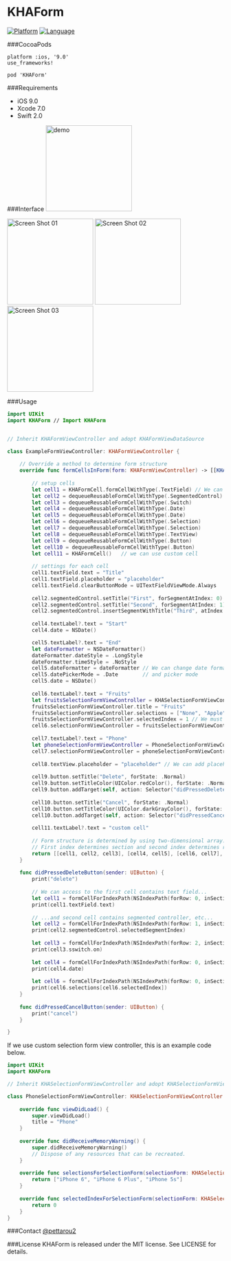 # KHAForm

[![Platform](http://img.shields.io/badge/platform-ios-blue.svg?style=flat
)](https://developer.apple.com/iphone/index.action)
[![Language](http://img.shields.io/badge/language-swift-brightgreen.svg?style=flat
)](https://developer.apple.com/swift)

###CocoaPods
~~~
platform :ios, '9.0'
use_frameworks!

pod 'KHAForm'
~~~

###Requirements
* iOS 9.0
* Xcode 7.0
* Swift 2.0

###Interface
<img alt="demo" src="https://raw.githubusercontent.com/wiki/KoheiHayakawa/KHAForm/images/demo.gif" width="200"/>

<img alt="Screen Shot 01" src="https://raw.githubusercontent.com/wiki/KoheiHayakawa/KHAForm/images/screen_shot_01.png" width="200"/>
<img alt="Screen Shot 02" src="https://raw.githubusercontent.com/wiki/KoheiHayakawa/KHAForm/images/screen_shot_02.png" width="200"/>
<img alt="Screen Shot 03" src="https://raw.githubusercontent.com/wiki/KoheiHayakawa/KHAForm/images/screen_shot_03.png" width="200"/>

###Usage
```swift
import UIKit
import KHAForm // Import KHAForm


// Inherit KHAFormViewController and adopt KHAFormViewDataSource

class ExampleFormViewController: KHAFormViewController {
    
    // Override a method to determine form structure
    override func formCellsInForm(form: KHAFormViewController) -> [[KHAFormCell]] {
        
        // setup cells
        let cell1 = KHAFormCell.formCellWithType(.TextField) // We can init form cell with type.
        let cell2 = dequeueReusableFormCellWithType(.SegmentedControl) // But it's better to dequeue.
        let cell3 = dequeueReusableFormCellWithType(.Switch)
        let cell4 = dequeueReusableFormCellWithType(.Date)
        let cell5 = dequeueReusableFormCellWithType(.Date)
        let cell6 = dequeueReusableFormCellWithType(.Selection)
        let cell7 = dequeueReusableFormCellWithType(.Selection)
        let cell8 = dequeueReusableFormCellWithType(.TextView)
        let cell9 = dequeueReusableFormCellWithType(.Button)
        let cell10 = dequeueReusableFormCellWithType(.Button)
        let cell11 = KHAFormCell()   // we can use custom cell
        
        // settings for each cell
        cell1.textField.text = "Title"
        cell1.textField.placeholder = "placeholder"
        cell1.textField.clearButtonMode = UITextFieldViewMode.Always
        
        cell2.segmentedControl.setTitle("First", forSegmentAtIndex: 0)
        cell2.segmentedControl.setTitle("Second", forSegmentAtIndex: 1)
        cell2.segmentedControl.insertSegmentWithTitle("Third", atIndex: 2, animated: false) // Add segment
        
        cell4.textLabel?.text = "Start"
        cell4.date = NSDate()

        cell5.textLabel?.text = "End"
        let dateFormatter = NSDateFormatter()
        dateFormatter.dateStyle = .LongStyle
        dateFormatter.timeStyle = .NoStyle
        cell5.dateFormatter = dateFormatter // We can change date format
        cell5.datePickerMode = .Date        // and picker mode
        cell5.date = NSDate()
        
        cell6.textLabel?.text = "Fruits"
        let fruitsSelectionFormViewController = KHASelectionFormViewController()
        fruitsSelectionFormViewController.title = "Fruits"
        fruitsSelectionFormViewController.selections = ["None", "Apple", "Grape", "Orange"] // We must init selection list
        fruitsSelectionFormViewController.selectedIndex = 1 // We must assign initial selected value
        cell6.selectionFormViewController = fruitsSelectionFormViewController
    
        cell7.textLabel?.text = "Phone"
        let phoneSelectionFormViewController = PhoneSelectionFormViewController() // We can use custom controller
        cell7.selectionFormViewController = phoneSelectionFormViewController
        
        cell8.textView.placeholder = "placeholder" // We can add placeholder on textview
        
        cell9.button.setTitle("Delete", forState: .Normal)
        cell9.button.setTitleColor(UIColor.redColor(), forState: .Normal)
        cell9.button.addTarget(self, action: Selector("didPressedDeleteButton:"), forControlEvents: UIControlEvents.TouchUpInside)
        
        cell10.button.setTitle("Cancel", forState: .Normal)
        cell10.button.setTitleColor(UIColor.darkGrayColor(), forState: .Normal)
        cell10.button.addTarget(self, action: Selector("didPressedCancelButton:"), forControlEvents: UIControlEvents.TouchUpInside)
        
        cell11.textLabel?.text = "custom cell"
        
        // Form structure is determined by using two-dimensional array.
        // First index determines section and second index determines row.
        return [[cell1, cell2, cell3], [cell4, cell5], [cell6, cell7], [cell8], [cell9, cell10], [cell11]]
    }
    
    func didPressedDeleteButton(sender: UIButton) {
        print("delete")
        
        // We can access to the first cell contains text field...
        let cell1 = formCellForIndexPath(NSIndexPath(forRow: 0, inSection: 0))
        print(cell1.textField.text)
        
        // ...and second cell contains segmented controller, etc...
        let cell2 = formCellForIndexPath(NSIndexPath(forRow: 1, inSection: 0))
        print(cell2.segmentedControl.selectedSegmentIndex)
        
        let cell3 = formCellForIndexPath(NSIndexPath(forRow: 2, inSection: 0))
        print(cell3.sswitch.on)
        
        let cell4 = formCellForIndexPath(NSIndexPath(forRow: 0, inSection: 1))
        print(cell4.date)
        
        let cell6 = formCellForIndexPath(NSIndexPath(forRow: 0, inSection: 2))
        print(cell6.selections[cell6.selectedIndex])
    }
    
    func didPressedCancelButton(sender: UIButton) {
        print("cancel")
    }

}
```

If we use custom selection form view controller, this is an example code below.
```swift
import UIKit
import KHAForm

// Inherit KHASelectionFormViewController and adopt KHASelectionFormViewDataSource

class PhoneSelectionFormViewController: KHASelectionFormViewController {
    
    override func viewDidLoad() {
        super.viewDidLoad()
        title = "Phone"
    }
    
    override func didReceiveMemoryWarning() {
        super.didReceiveMemoryWarning()
        // Dispose of any resources that can be recreated.
    }
    
    override func selectionsForSelectionForm(selectionForm: KHASelectionFormViewController) -> [String] {
        return ["iPhone 6", "iPhone 6 Plus", "iPhone 5s"]
    }
    
    override func selectedIndexForSelectionForm(selectionForm: KHASelectionFormViewController) -> Int {
        return 0
    }
}
```

###Contact
[@pettarou2](https://twitter.com/pettarou2)

###License
KHAForm is released under the MIT license. See LICENSE for details.
